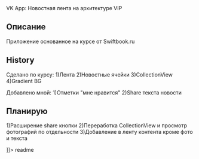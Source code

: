<snippet>
  <content>
    <![CDATA[
# ${1:VKApp}

VK App: Новостная лента на архитектуре VIP

## Описание
Приложение основанное на курсе от Swiftbook.ru

## History
Сделано по курсу:
1)Лента
2)Новостные ячейки
3)CollectionView
4)Gradient BG

Добавлено мной:
1)Отметки "мне нравится"
2)Share текста новости

## Планирую
1)Расширение share кнопки
2)Переработка CollectionView и просмотр фотографий по отдельности
3)Добавление в ленту контента кроме фото и текста

]]>
</content>
  <tabTrigger>readme</tabTrigger>
</snippet>
